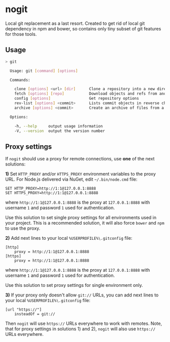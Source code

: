 nogit
=====

Local git replacement as a last resort. Created to get rid of local git dependency in npm and bower, so contains only tiny subset of git features for those tools.

## Usage

```sh
> git

  Usage: git [command] [options]

  Commands:

    clone [options] <url> [dir]      Clone a repository into a new directory
    fetch [options] [repo]           Download objects and refs from another repository (todo)
    config [options]                 Get repository options
    rev-list [options] <commit>      Lists commit objects in reverse chronological order
    archive [options] <commit>       Create an archive of files from a named tree

  Options:

    -h, --help     output usage information
    -V, --version  output the version number

```

## Proxy settings

If `nogit` should use a proxy for remote connections, use **one** of the next solutions:

**1)** Set `HTTP_PROXY` and/or `HTTPS_PROXY` environment variables to the proxy URL. For Node.js delivered via NuGet, edit `~/.bin/node.cmd` file:
    
    SET HTTP_PROXY=http://1:1@127.0.0.1:8888
    SET HTTPS_PROXY=http://1:1@127.0.0.1:8888

where `http://1:1@127.0.0.1:8888` is the proxy at `127.0.0.1:8888` with username `1` and password `1` used for authentication.

Use this solution to set single proxy settings for all environments used in your project. This is a recommended solution, it will also force `bower` and `npm` to use the proxy.

**2)** Add next lines to your local `%USERPROFILE%\.gitconfig` file:
 
    [http]
        proxy = http://1:1@127.0.0.1:8888
    [https]
        proxy = http://1:1@127.0.0.1:8888

where `http://1:1@127.0.0.1:8888` is the proxy at `127.0.0.1:8888` with username `1` and password `1` used for authentication.

Use this solution to set proxy settings for single environment only.

**3)** If your proxy only doesn't allow `git://` URLs, you can add next lines to your local `%USERPROFILE%\.gitconfig` file:

    [url "https://"]
        insteadOf = git://
    
Then `nogit` will use `https://` URLs everywhere to work with remotes. Note, that for proxy settings in solutions 1) and 2), `nogit` will also use `https://` URLs everywhere.
